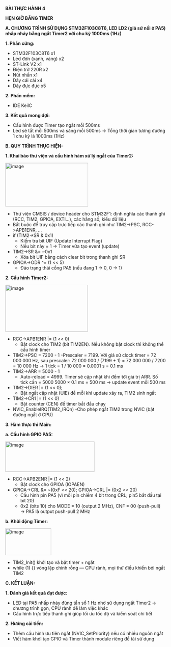 **BÀI THỰC HÀNH 4**

**HẸN GIỜ BẰNG TIMER**

**A. CHƯƠNG TRÌNH  SỬ DỤNG STM32F103C8T6, LED LD2 (giả sử nối ở PA5) nhấp nháy bằng ngắt Timer2 với chu kỳ 1000ms (1Hz)**

**1. Phần cứng:**
- STM32F103C8T6 x1
- Led đơn (xanh, vàng) x2
- ST-Link V2 x1
- Điện trở 220R x2
- Nút nhấn x1
- Dây cái cái x4
- Dây đực đực x5

**2. Phần mềm:**
- IDE KeilC

**3. Kết quả mong đợi:**
- Cấu hình được Timer tạo ngắt mỗi 500ms
- Led sẽ tắt mỗi 500ms và sáng mỗi 500ms -> Tổng thời gian tương đương 1 chu kỳ là 1000ms (1Hz)

**B. QUY TRÌNH THỰC HIỆN:**

**1. Khai báo thư viện và cấu hình hàm xử lý ngắt của Timer2:**

<img width="260" height="137" alt="image" src="https://github.com/user-attachments/assets/21580442-96eb-4cc8-9e5f-bd8dabc23bb5" />

- Thư viện CMSIS / device header cho STM32F1: định nghĩa các thanh ghi (RCC, TIM2, GPIOA, EXTI...), các hằng số, kiểu dữ liệu
- Bắt buộc để truy cập trực tiếp các thanh ghi như TIM2->PSC, RCC->APB1ENR, ...
- if (TIM2->SR & 0x1)
  - Kiểm tra bit UIF (Update Interrupt Flag)
  - Nếu bit này = 1 → Timer vừa tạo event (update)
- TIM2->SR &= ~0x1
  - Xóa bit UIF bằng cách clear bit trong thanh ghi SR
- GPIOA->ODR ^= (1 << 5)
  - Đảo trạng thái cổng PA5 (nếu đang 1 → 0, 0 → 1)

**2. Cấu hình Timer2:**

<img width="259" height="147" alt="image" src="https://github.com/user-attachments/assets/856ea08e-8c95-48e0-bda5-a575ccde46ab" />

- RCC->APB1ENR |= (1 << 0)
  - Bật clock cho TIM2 (bit TIM2EN). Nếu không bật clock thì không thể cấu hình timer
- TIM2->PSC = 7200 - 1
    -Prescaler = 7199. Với giả sử clock timer = 72 000 000 Hz, sau prescaler:
     72 000 000 / (7199 + 1) = 72 000 000 / 7200 = 10 000 Hz
    → 1 tick = 1 / 10 000 = 0.0001 s = 0.1 ms
- TIM2->ARR = 5000 - 1
  - Auto-reload = 4999. Timer sẽ cập nhật khi đếm tới giá trị ARR. Số tick cần = 5000
    5000 × 0.1 ms = 500 ms → update event mỗi 500 ms
- TIM2->DIER |= (1 << 0);
  - Bật ngắt cập nhật (UIE) để mỗi khi update xảy ra, TIM2 sinh ngắt
- TIM2->CR1 |= (1 << 0)
  - Bật counter (CEN) để timer bắt đầu chạy
- NVIC_EnableIRQ(TIM2_IRQn)
  -Cho phép ngắt TIM2 trong NVIC (bật đường ngắt ở CPU)

**3. Hàm thực thi Main:**

**a. Cầu hình GPIO PA5:**

<img width="280" height="95" alt="image" src="https://github.com/user-attachments/assets/559bff62-f737-47c6-a1b8-027122e98f29" />

- RCC->APB2ENR |= (1 << 2)
  - Bật clock cho GPIOA (IOPAEN)
- GPIOA->CRL &= ~(0xF << 20); GPIOA->CRL |= (0x2 << 20)
  - Cấu hình pin PA5 (vì mỗi pin chiếm 4 bit trong CRL; pin5 bắt đầu tại bit 20)
  - 0x2 (bits 10) cho MODE = 10 (output 2 MHz), CNF = 00 (push-pull) → PA5 là output push-pull 2 MHz

**b. Khởi động Timer:**

<img width="144" height="84" alt="image" src="https://github.com/user-attachments/assets/becb6491-55fb-4b21-8352-7741da2d4690" />

- TIM2_Init() khởi tạo và bật timer + ngắt
- while (1) {} vòng lặp chính rỗng — CPU rảnh, mọi thứ điều khiển bởi ngắt TIM2

**C. KẾT LUẬN:**

**1. Đánh giá kết quả đạt được:**

- LED tại PA5 nhấp nháy đúng tần số 1 Hz nhờ sử dụng ngắt Timer2 → chương trình gọn, CPU rảnh để làm việc khác
- Cấu hình trực tiếp thanh ghi giúp tối ưu tốc độ và kiểm soát chi tiết

**2. Hướng cải tiến:**

- Thêm cấu hình ưu tiên ngắt (NVIC_SetPriority) nếu có nhiều nguồn ngắt
- Viết hàm khởi tạo GPIO và Timer thành module riêng để tái sử dụng
